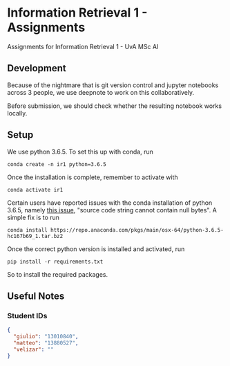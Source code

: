 # Information Retrieval 1 - Assignments

Assignments for Information Retrieval 1 - UvA MSc AI

## Development

Because of the nightmare that is git version control and jupyter notebooks
across 3 people, we use deepnote to work on this collaboratively.

Before submission, we should check whether the resulting notebook works locally.

## Setup

We use python 3.6.5. To set this up with conda, run

```console
conda create -n ir1 python=3.6.5
```

Once the installation is complete, remember to activate with

```console
conda activate ir1
```

Certain users have reported issues with the conda installation of python 3.6.5,
namely [this issue](https://github.com/conda/conda/issues/9298), "source code
string cannot contain null bytes". A simple fix is to run

```console
conda install https://repo.anaconda.com/pkgs/main/osx-64/python-3.6.5-hc167b69_1.tar.bz2
```

Once the correct python version is installed and activated, run

```console
pip install -r requirements.txt
```

So to install the required packages.

## Useful Notes

### Student IDs

```JSON
{
  "giulio": "13010840",
  "matteo": "13880527",
  "velizar": ""
}
```
